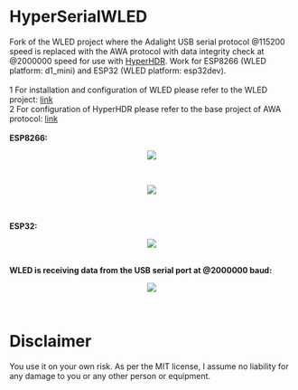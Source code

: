 # HyperSerialWLED
Fork of the WLED project where the Adalight USB serial protocol @115200 speed is replaced with the AWA protocol with data integrity check at @2000000 speed for use with [HyperHDR](https://github.com/awawa-dev/HyperHDR). Work for ESP8266 (WLED platform: d1_mini) and ESP32 (WLED platform: esp32dev).<br/><br/>
1 For installation and configuration of WLED please refer to the WLED project: [link](https://github.com/Aircoookie/WLED)<br/>
2 For configuration of HyperHDR please refer to the base project of AWA protocol: [link](https://github.com/awawa-dev/HyperSerialEsp8266)<br/><br/>
<b>ESP8266:</b><br/>
<p align="center"> <img src="https://i.postimg.cc/CdT7hsG6/esp8266-flashing.jpg"/></p><br/>
<p align="center"> <img src="https://i.postimg.cc/C5fJpQqq/esp8266working.jpg"/></p><br/><br/>
<b>ESP32:</b><br/>
<p align="center"> <img src="https://i.postimg.cc/dQrq3JrZ/esp32.jpg"/></p><br/>
<b>WLED is receiving data from the USB serial port at @2000000 baud:</b><br/>
<p align="center"> <img src="https://i.postimg.cc/76RXckf4/esp-rec.jpg"/></p><br/>


# Disclaimer
You use it on your own risk. As per the MIT license, I assume no liability for any damage to you or any other person or equipment.
